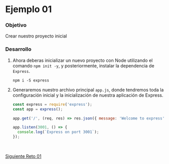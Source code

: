 # Ejemplo 01
### Objetivo
Crear nuestro proyecto inicial

### Desarrollo

1. Ahora deberas inicializar un nuevo proyecto con Node utilizando el comando `npm init -y`, y posteriormente, instalar la dependencia de `Express`.
    
    ```
    npm i -S express
    ```

2. Generaremos nuestro archivo principal `app.js`, donde tendremos toda la configuración inicial y la inicialización de nuestra aplicación de Express.

    ```js
    const express = require('express');
    const app = express();

    app.get('/', (req, res) => res.json({ message: 'Welcome to express' }));

    app.listen(3001, () => {
      console.log(`Express on port 3001`);
    });
    ```


<br/>

[Siguiente Reto 01](../reto-01/README.md)